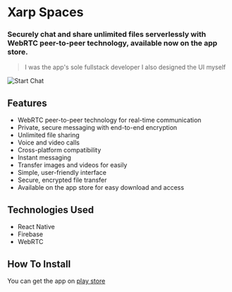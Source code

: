 # Xarp Spaces
### Securely chat and share unlimited files serverlessly with WebRTC peer-to-peer technology, available now on the app store.
> I was the app's sole fullstack developer
> I also designed the UI myself

![Start Chat](start.gif)

## Features
- WebRTC peer-to-peer technology for real-time communication
- Private, secure messaging with end-to-end encryption
- Unlimited file sharing
- Voice and video calls
- Cross-platform compatibility
- Instant messaging
- Transfer images and videos for easily
- Simple, user-friendly interface
- Secure, encrypted file transfer
- Available on the app store for easy download and access

## Technologies Used
- React Native
- Firebase
- WebRTC

## How To Install
You can get the app on [play store]()
<br/>
<br/>

